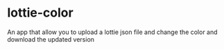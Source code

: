 # lottie-color
An app that allow you to upload a lottie json file and change the color and download the updated version

